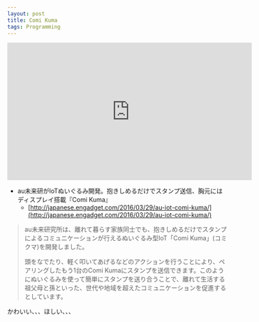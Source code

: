 ```yaml
---
layout: post
title: Comi Kuma
tags: Programming
---
```


<iframe width="560" height="315" src="https://www.youtube.com/embed/intTp4PClg4" frameborder="0" allowfullscreen></iframe>

* au未来研がIoTぬいぐるみ開発。抱きしめるだけでスタンプ送信、胸元にはディスプレイ搭載『Comi Kuma』
    * [http://japanese.engadget.com/2016/03/29/au-iot-comi-kuma/](http://japanese.engadget.com/2016/03/29/au-iot-comi-kuma/)

> au未来研究所は、離れて暮らす家族同士でも、抱きしめるだけでスタンプによるコミュニケーションが行えるぬいぐるみ型IoT「Comi Kuma」(コミクマ)を開発しました。
> 
> 頭をなでたり、軽く叩いてあげるなどのアクションを行うことにより、ペアリングしたもう1台のComi Kumaにスタンプを送信できます。このようにぬいぐるみを使って簡単にスタンプを送り合うことで、離れて生活する祖父母と孫といった、世代や地域を超えたコミュニケーションを促進するとしています。 

かわいい、、、ほしい、、、
